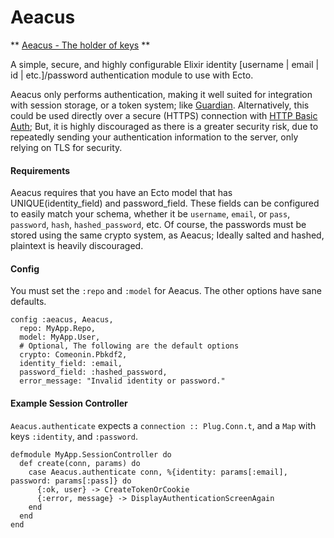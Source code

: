 Aeacus
======

** [Aeacus - The holder of keys](https://en.wikipedia.org/wiki/Aeacus) **

A simple, secure, and highly configurable Elixir identity [username | email | id | etc.]/password authentication module to use with Ecto.

Aeacus only performs authentication, making it well suited for integration with session storage, or a token system; like [Guardian](https://github.com/hassox/guardian). Alternatively, this could be used directly over a secure (HTTPS) connection with [HTTP Basic Auth](https://en.wikipedia.org/wiki/Basic_access_authentication); But, it is highly discouraged as there is a greater security risk, due to repeatedly sending your authentication information to the server, only relying on TLS for security.

#### Requirements ####
Aeacus requires that you have an Ecto model that has UNIQUE(identity_field) and password_field. These fields can be configured to easily match your schema, whether it be `username`, `email`, or `pass`, `password`, `hash`, `hashed_password`, etc. Of course, the passwords must be stored using the same crypto system, as Aeacus; Ideally salted and hashed, plaintext is heavily discouraged.

#### Config ####
You must set the `:repo` and `:model` for Aeacus. The other options have sane defaults.

```
config :aeacus, Aeacus,
  repo: MyApp.Repo,
  model: MyApp.User,
  # Optional, The following are the default options
  crypto: Comeonin.Pbkdf2,
  identity_field: :email,
  password_field: :hashed_password,
  error_message: "Invalid identity or password."
```

#### Example Session Controller ####
`Aeacus.authenticate` expects a `connection :: Plug.Conn.t`, and a `Map` with keys `:identity`, and `:password`.

```
defmodule MyApp.SessionController do
  def create(conn, params) do
    case Aeacus.authenticate conn, %{identity: params[:email], password: params[:pass]} do
      {:ok, user} -> CreateTokenOrCookie
      {:error, message} -> DisplayAuthenticationScreenAgain
    end
  end
end
```
